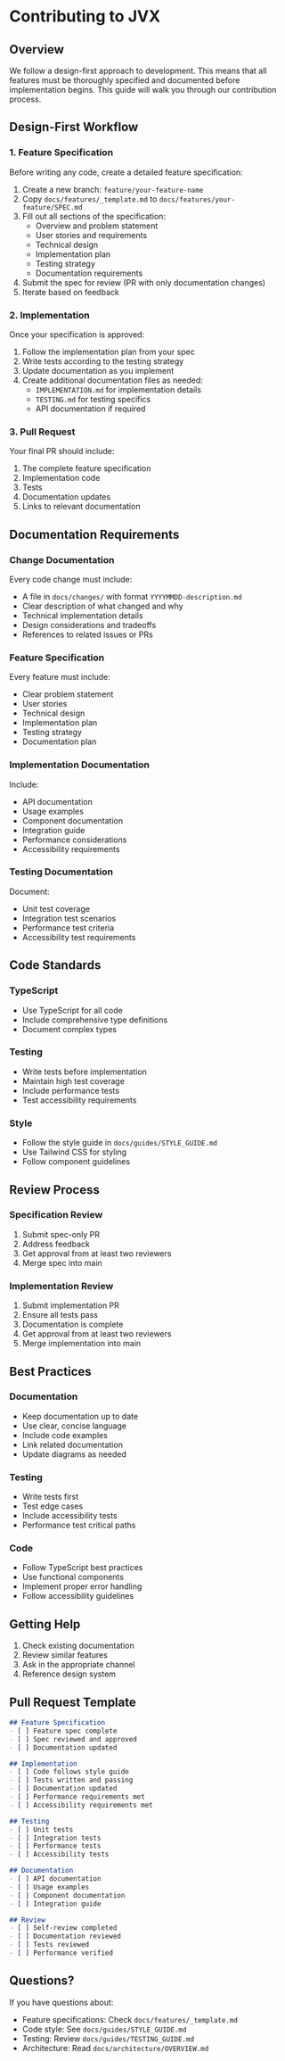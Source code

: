 # Contributing to JVX

## Overview
We follow a design-first approach to development. This means that all features must be thoroughly specified and documented before implementation begins. This guide will walk you through our contribution process.

## Design-First Workflow

### 1. Feature Specification
Before writing any code, create a detailed feature specification:

1. Create a new branch: `feature/your-feature-name`
2. Copy `docs/features/_template.md` to `docs/features/your-feature/SPEC.md`
3. Fill out all sections of the specification:
   - Overview and problem statement
   - User stories and requirements
   - Technical design
   - Implementation plan
   - Testing strategy
   - Documentation requirements
4. Submit the spec for review (PR with only documentation changes)
5. Iterate based on feedback

### 2. Implementation
Once your specification is approved:

1. Follow the implementation plan from your spec
2. Write tests according to the testing strategy
3. Update documentation as you implement
4. Create additional documentation files as needed:
   - `IMPLEMENTATION.md` for implementation details
   - `TESTING.md` for testing specifics
   - API documentation if required

### 3. Pull Request
Your final PR should include:

1. The complete feature specification
2. Implementation code
3. Tests
4. Documentation updates
5. Links to relevant documentation

## Documentation Requirements

### Change Documentation
Every code change must include:
- A file in `docs/changes/` with format `YYYYMMDD-description.md`
- Clear description of what changed and why
- Technical implementation details
- Design considerations and tradeoffs
- References to related issues or PRs

### Feature Specification
Every feature must include:

- Clear problem statement
- User stories
- Technical design
- Implementation plan
- Testing strategy
- Documentation plan

### Implementation Documentation
Include:

- API documentation
- Usage examples
- Component documentation
- Integration guide
- Performance considerations
- Accessibility requirements

### Testing Documentation
Document:

- Unit test coverage
- Integration test scenarios
- Performance test criteria
- Accessibility test requirements

## Code Standards

### TypeScript
- Use TypeScript for all code
- Include comprehensive type definitions
- Document complex types

### Testing
- Write tests before implementation
- Maintain high test coverage
- Include performance tests
- Test accessibility requirements

### Style
- Follow the style guide in `docs/guides/STYLE_GUIDE.md`
- Use Tailwind CSS for styling
- Follow component guidelines

## Review Process

### Specification Review
1. Submit spec-only PR
2. Address feedback
3. Get approval from at least two reviewers
4. Merge spec into main

### Implementation Review
1. Submit implementation PR
2. Ensure all tests pass
3. Documentation is complete
4. Get approval from at least two reviewers
5. Merge implementation into main

## Best Practices

### Documentation
- Keep documentation up to date
- Use clear, concise language
- Include code examples
- Link related documentation
- Update diagrams as needed

### Testing
- Write tests first
- Test edge cases
- Include accessibility tests
- Performance test critical paths

### Code
- Follow TypeScript best practices
- Use functional components
- Implement proper error handling
- Follow accessibility guidelines

## Getting Help

1. Check existing documentation
2. Review similar features
3. Ask in the appropriate channel
4. Reference design system

## Pull Request Template

```markdown
## Feature Specification
- [ ] Feature spec complete
- [ ] Spec reviewed and approved
- [ ] Documentation updated

## Implementation
- [ ] Code follows style guide
- [ ] Tests written and passing
- [ ] Documentation updated
- [ ] Performance requirements met
- [ ] Accessibility requirements met

## Testing
- [ ] Unit tests
- [ ] Integration tests
- [ ] Performance tests
- [ ] Accessibility tests

## Documentation
- [ ] API documentation
- [ ] Usage examples
- [ ] Component documentation
- [ ] Integration guide

## Review
- [ ] Self-review completed
- [ ] Documentation reviewed
- [ ] Tests reviewed
- [ ] Performance verified
```

## Questions?

If you have questions about:
- Feature specifications: Check `docs/features/_template.md`
- Code style: See `docs/guides/STYLE_GUIDE.md`
- Testing: Review `docs/guides/TESTING_GUIDE.md`
- Architecture: Read `docs/architecture/OVERVIEW.md` 